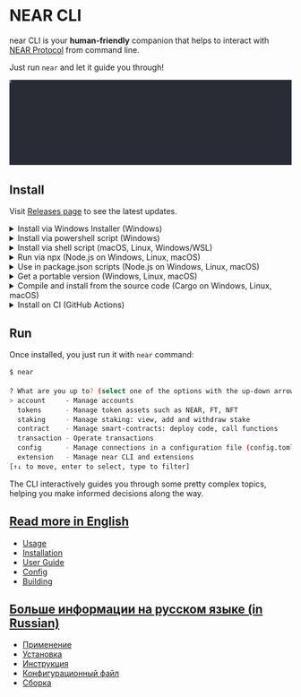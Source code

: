 # NEAR CLI

near CLI is your **human-friendly** companion that helps to interact with [NEAR Protocol](https://near.org) from command line.

Just run `near` and let it guide you through!

<p>
  <img src="docs/media/create-account.svg" alt="" width="1200">
</p>

## Install

Visit [Releases page](https://github.com/near/near-cli-rs/releases/) to see the latest updates.

<details>
  <summary>Install via Windows Installer (Windows)</summary>

  
https://github.com/user-attachments/assets/607f797b-0412-4741-984b-6b6032d05262

</details>

<details>
  <summary>Install via powershell script (Windows)</summary>

```sh
irm https://github.com/near/near-cli-rs/releases/latest/download/near-cli-rs-installer.ps1 | iex
```

https://github.com/user-attachments/assets/7d5d090e-4885-4c27-9d0f-045905952071

</details>

<details>
  <summary>Install via shell script (macOS, Linux, Windows/WSL)</summary>

```sh
irm https://github.com/near/near-cli-rs/releases/latest/download/near-cli-rs-installer.ps1 | iex
```
</details>

<details>
  <summary>Run via npx (Node.js on Windows, Linux, macOS)</summary>

```sh
npx near-cli-rs
```
</details>

<details>
  <summary>Use in package.json scripts (Node.js on Windows, Linux, macOS)</summary>

```sh
npm install near-cli-rs
```
</details>

<details>
  <summary>Get a portable version (Windows, Linux, macOS)</summary>

  
https://github.com/user-attachments/assets/4a7e4633-1957-4dc2-a032-827fa9c06c29

</details>

<details>
  <summary>Compile and install from the source code (Cargo on Windows, Linux, macOS)</summary>

Install it with `cargo`, just make sure you have [Rust](https://rustup.rs) installed on your computer.

```bash
cargo install near-cli-rs
```

or, install the most recent version from git repository:

```bash
$ cargo install --git https://github.com/near/near-cli-rs
```
</details>

<details>
  <summary>Install on CI (GitHub Actions)</summary>

It is often desirable to use `near` CLI from CI to automate some actions, so here is an example of how you can make a function call during CI:

```yml
name: Release
on:
  push:
    branches: [main]

jobs:
  deploy-widgets:
    runs-on: ubuntu-latest
    name: Make a function call on mainnet
    env:
      NEAR_NETWORK_CONNECTION: mainnet
      NEAR_CONTRACT_ACCOUNT_ID: ${{ vars.NEAR_CONTRACT_ACCOUNT_ID }}
      NEAR_SIGNER_ACCOUNT_ID: ${{ vars.NEAR_SIGNER_ACCOUNT_ID }}
      NEAR_SIGNER_ACCOUNT_PUBLIC_KEY: ${{ vars.NEAR_SIGNER_ACCOUNT_PUBLIC_KEY }}
      NEAR_SIGNER_ACCOUNT_PRIVATE_KEY: ${{ secrets.NEAR_SIGNER_ACCOUNT_PRIVATE_KEY }}

    steps:
    - name: Checkout repository
      uses: actions/checkout@v2

    - name: Install near CLI
      run: |
        curl --proto '=https' --tlsv1.2 -LsSf https://github.com/near/near-cli-rs/releases/download/v0.7.4/near-cli-rs-installer.sh | sh

    - name: Call some function
      run: |
        near contract call-function as-transaction "$NEAR_CONTRACT_ACCOUNT_ID" 'function_name_here' json-args '{}' prepaid-gas '100 TeraGas' attached-deposit '0 NEAR' sign-as "$NEAR_SIGNER_ACCOUNT_ID" network-config "$NEAR_NETWORK_CONNECTION" sign-with-plaintext-private-key --signer-public-key "$NEAR_SIGNER_ACCOUNT_PUBLIC_KEY" --signer-private-key "$NEAR_SIGNER_ACCOUNT_PRIVATE_KEY" send
```

You will need to configure GitHub Actions Secrets and Variables and once it is ready, this CI will only take a couple of _seconds_ to complete!

See how it is used by [DevHub]([https://github.com/near/devgigsboard](https://github.com/NEAR-DevHub/neardevhub-contract/blob/05fb66ac307d84347f29e8e3ab9f429a78cb6513/.github/workflows/release.yml#L30-L41)).
</details>

## Run

Once installed, you just run it with `near` command:

```bash
$ near

? What are you up to? (select one of the options with the up-down arrows on your keyboard and press Enter)
> account     - Manage accounts
  tokens      - Manage token assets such as NEAR, FT, NFT
  staking     - Manage staking: view, add and withdraw stake
  contract    - Manage smart-contracts: deploy code, call functions
  transaction - Operate transactions
  config      - Manage connections in a configuration file (config.toml)
  extension   - Manage near CLI and extensions
[↑↓ to move, enter to select, type to filter]
```

The CLI interactively guides you through some pretty complex topics, helping you make informed decisions along the way.

## [Read more in English](docs/README.en.md)  
  - [Usage](docs/README.en.md#usage)
  - [Installation](docs/README.en.md#installation)
  - [User Guide](docs/README.en.md#user-guide)
  - [Config](docs/README.en.md#config)
  - [Building](docs/README.en.md#building)

## [Больше информации на русском языке (in Russian)](docs/README.ru.md)
  - [Применение](docs/README.ru.md#применение)
  - [Установка](docs/README.ru.md#установка)
  - [Инструкция](docs/README.ru.md#инструкция)
  - [Конфигурационный файл](docs/README.ru.md#конфигурационный-файл)
  - [Сборка](docs/README.ru.md#сборка)
